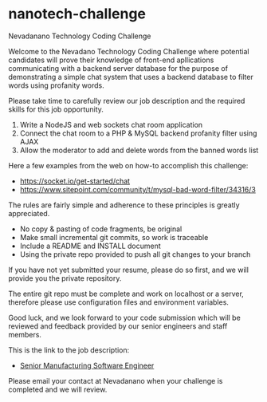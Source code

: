 # nanotech-challenge
Nevadanano Technology Coding Challenge

Welcome to the Nevadano Technology Coding Challenge where potential candidates will prove their knowledge of front-end apllications communicating with a backend server database for the purpose of demonstrating a simple chat system that uses a backend database to filter words using profanity words.

Please take time to carefully review our job description and the required skills for this job opportunity.

1. Write a NodeJS and web sockets chat room application
2. Connect the chat room to a PHP & MySQL backend profanity filter using AJAX
3. Allow the moderator to add and delete words from the banned words list

Here a few examples from the web on how-to accomplish this challenge:

- https://socket.io/get-started/chat
- https://www.sitepoint.com/community/t/mysql-bad-word-filter/34316/3

The rules are fairly simple and adherence to these principles is greatly appreciated.

- No copy & pasting of code fragments, be original
- Make small incremental git commits, so work is traceable
- Include a README and INSTALL document
- Using the private repo provided to push all git changes to your branch

If you have not yet submitted your resume, please do so first, and we will provide you the private repository.

The entire git repo must be complete and work on localhost or a server, therefore please use configuration files and environment variables.

Good luck, and we look forward to your code submission which will be reviewed and feedback provided by our senior engineers and staff members.

This is the link to the job description:
- [Senior Manufacturing Software Engineer](Sr%20Manufacturing%20Software%20Engineer_%20rev%206_0.docx)

Please email your contact at Nevadanano when your challenge is completed and we will review.